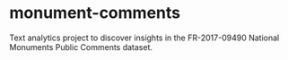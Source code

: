 # monument-comments
Text analytics project to discover insights in the FR-2017-09490 National Monuments Public Comments dataset.
